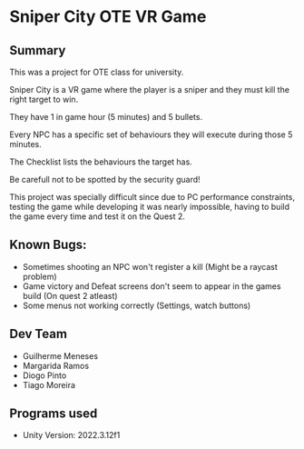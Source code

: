 # Sniper City OTE VR Game
## Summary
This was a project for OTE class for university.

Sniper City is a VR game where the player is a sniper and they must kill the right target to win.

They have 1 in game hour (5 minutes) and 5 bullets.

Every NPC has a specific set of behaviours they will execute during those 5 minutes.

The Checklist lists the behaviours the target has.

Be carefull not to be spotted by the security guard!

This project was specially difficult since due to PC performance constraints, testing the game while developing it was nearly impossible, having to build the game every time and test it on the Quest 2.

## Known Bugs:
- Sometimes shooting an NPC won't register a kill (Might be a raycast problem)
- Game victory and Defeat screens don't seem to appear in the games build (On quest 2 atleast)
- Some menus not working correctly (Settings, watch buttons)

## Dev Team
- Guilherme Meneses
- Margarida Ramos
- Diogo Pinto
- Tiago Moreira

## Programs used
- Unity Version: 2022.3.12f1
